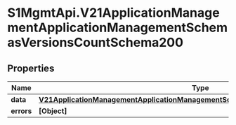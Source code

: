 # S1MgmtApi.V21ApplicationManagementApplicationManagementSchemasVersionsCountSchema200

## Properties
Name | Type | Description | Notes
------------ | ------------- | ------------- | -------------
**data** | [**V21ApplicationManagementApplicationManagementSchemasVersionsCountSchema200Data**](V21ApplicationManagementApplicationManagementSchemasVersionsCountSchema200Data.md) |  | [optional] 
**errors** | **[Object]** | Errors | [optional] 


